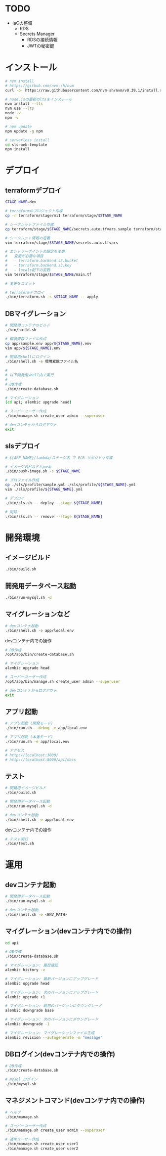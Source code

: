 # TODO

- IaCの整備
  - RDS
  - Secrets Manager
    - RDSの接続情報
    - JWTの秘密鍵

# インストール

```bash
# nvm install
# https://github.com/nvm-sh/nvm
curl -o- https://raw.githubusercontent.com/nvm-sh/nvm/v0.39.1/install.sh | bash

# node.jsの最新のltsをインストール
nvm install --lts
nvm use --lts
node -v
npm -v

# npm update
npm update -g npm

# serverless install
cd sls-web-template
npm install
```

# デプロイ

## terraformデプロイ
```bash
STAGE_NAME=dev

# terraformのプロジェクト作成
cp -r terraform/stage/mi1 terraform/stage/$STAGE_NAME

# シークレットファイル作成
cp terraform/stage/$STAGE_NAME/secrets.auto.tfvars.sample terraform/stage/$STAGE_NAME/secrets.auto.tfvars

# シークレット情報の定義
vim terraform/stage/$STAGE_NAME/secrets.auto.tfvars

# エントリーポイントの設定を変更
#   変更が必要な項目
#   - terraform.backend.s3.bucket
#   - terraform.backend.s3.key
#   - locals配下の変数
vim terraform/stage/$STAGE_NAME/main.tf

# 変更をコミット

# terraformデプロイ
./bin/terraform.sh -s $STAGE_NAME -- apply
```

## DBマイグレーション

```bash
# 開発用コンテナのビルド
./bin/build.sh

# 環境変数ファイル作成
cp app/sample.env app/${STAGE_NAME}.env
vim app/${STAGE_NAME}.env

# 開発用shellにログイン
./bin/shell.sh -e 環境変数ファイル名

#
# 以下開発用shell内で実行
#
# DB作成
./bin/create-database.sh

# マイグレーション
(cd api; alembic upgrade head)

# スーパーユーザー作成
./bin/manage.sh create_user admin --superuser

# devコンテナからログアウト
exit
```


## slsデプロイ
```bash
# ${APP_NAME}/lambda/ステージ名 で ECR リポジトリ作成

# イメージのビルドとpush
./bin/push-image.sh -s $STAGE_NAME

# プロファイル作成
cp ./sls/profile/sample.yml ./sls/profile/${STAGE_NAME}.yml
vim ./sls/profile/${STAGE_NAME}.yml

# デプロイ
./bin/sls.sh -- deploy --stage ${STAGE_NAME}

# 削除
./bin/sls.sh -- remove --stage ${STAGE_NAME}
```

# 開発環境
## イメージビルド

```bash
./bin/build.sh
```

## 開発用データベース起動

```bash
./bin/run-mysql.sh -d
```

## マイグレーションなど

```bash
# devコンテナ起動
./bin/shell.sh -e app/local.env
```

devコンテナ内での操作

```bash
# DB作成
/opt/app/bin/create-database.sh

# マイグレーション
alembic upgrade head

# スーパーユーザー作成
/opt/app/bin/manage.sh create_user admin --superuser

# devコンテナからログアウト
exit
```

## アプリ起動

```bash
# アプリ起動 (開発モード)
./bin/run.sh --debug -e app/local.env

# アプリ起動 (本番モード)
./bin/run.sh -e app/local.env

# アクセス
# http://localhost:3000/
# http://localhost:8000/api/docs
```

## テスト

```bash
# 開発用イメージビルド
./bin/build.sh

# 開発用データベース起動
./bin/run-mysql.sh -d

# devコンテナ起動
./bin/shell.sh -e app/local.env
```

devコンテナ内での操作

```bash
# テスト実行
./bin/test.sh
```

# 運用

## devコンテナ起動

```bash
# 開発用データベース起動
./bin/run-mysql.sh -d

# devコンテナ起動
./bin/shell.sh -e <ENV_PATH>

```

## マイグレーション(devコンテナ内での操作)

```bash
cd api

# DB作成
./bin/create-database.sh

# マイグレーション: 履歴確認
alembic history -v

# マイグレーション: 最新バージョンにアップグレード
alembic upgrade head

# マイグレーション: 次のバージョンにアップグレード
alembic upgrade +1

# マイグレーション: 最初のバージョンにダウングレード
alembic downgrade base

# マイグレーション: 次のバージョンにダウングレード
alembic downgrade -1

# マイグレーション: マイグレーションファイル生成
alembic revision --autogenerate -m "message"
```

## DBログイン(devコンテナ内での操作)

```bash
# DB作成
./bin/create-database.sh

# mysql ログイン
./bin/mysql.sh
```

## マネジメントコマンド(devコンテナ内での操作)

```bash
# ヘルプ
./bin/manage.sh

# スーパーユーザー作成
./bin/manage.sh create_user admin --superuser

# 通常ユーザー作成
./bin/manage.sh create_user user1
./bin/manage.sh create_user user2
```